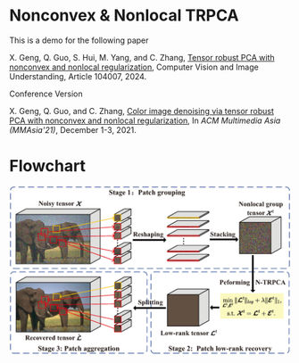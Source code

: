 # Nonconvex & Nonlocal TRPCA

This is a demo for the following paper

X. Geng, Q. Guo, S. Hui, M. Yang, and C. Zhang, [Tensor robust PCA with nonconvex and nonlocal regularization](https://www.sciencedirect.com/science/article/pii/S1077314224000882), Computer Vision and Image Understanding, Article 104007, 2024.

Conference Version

X. Geng, Q. Guo, and C. Zhang, [Color image denoising via tensor robust PCA with nonconvex and nonlocal regularization](https://dl.acm.org/doi/10.1145/3469877.3493592), In *ACM Multimedia Asia (MMAsia'21)*, December 1-3, 2021. 



# Flowchart
![architecture](./flowchart2.png)
